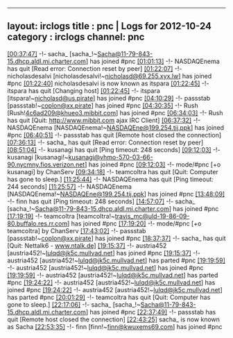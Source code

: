 
---
layout: irclogs
title : pnc | Logs for 2012-10-24
category : irclogs
channel: pnc
---
<a href="#00:37:47" name="00:37:47" class="time">[00:37:47]</a> -!- <span class="join">sacha_</span> [sacha_!~Sacha@11-79-843-15.dhcp.aldl.mi.charter.com] has joined #pnc
<a href="#01:01:13" name="01:01:13" class="time">[01:01:13]</a> -!- <span class="quit">NASDAQEnema</span> has quit [Read error: Connection reset by peer]
<a href="#01:22:07" name="01:22:07" class="time">[01:22:07]</a> -!- <span class="join">nicholasdesalvi</span> [nicholasdesalvi!~nicholasd@69.255.xyx.lw] has joined #pnc
<a href="#01:22:40" name="01:22:40" class="time">[01:22:40]</a> <span class="nick">nicholasdesalvi</span> is now known as <span class="nick">itspara</span>
<a href="#01:22:45" name="01:22:45" class="time">[01:22:45]</a> -!- <span class="quit">itspara</span> has quit [Changing host]
<a href="#01:22:45" name="01:22:45" class="time">[01:22:45]</a> -!- <span class="join">itspara</span> [itspara!~nicholasd@us.pirate] has joined #pnc
<a href="#04:10:29" name="04:10:29" class="time">[04:10:29]</a> -!- <span class="join">passstab</span> [passstab!~coplon@xx.pirate] has joined #pnc
<a href="#04:30:35" name="04:30:35" class="time">[04:30:35]</a> -!- <span class="join">Rush</span> [Rush!4c6ad209@khueo3.mibbit.com] has joined #pnc
<a href="#06:34:03" name="06:34:03" class="time">[06:34:03]</a> -!- <span class="quit">Rush</span> has quit [Quit: <a href="http://www.mibbit.com" target="_blank">http://www.mibbit.com</a> ajax IRC Client]
<a href="#06:37:32" name="06:37:32" class="time">[06:37:32]</a> -!- <span class="join">NASDAQEnema</span> [NASDAQEnema!~NASDAQEne@199.254.tij.ppk] has joined #pnc
<a href="#06:40:51" name="06:40:51" class="time">[06:40:51]</a> -!- <span class="quit">passstab</span> has quit [Remote host closed the connection]
<a href="#07:36:13" name="07:36:13" class="time">[07:36:13]</a> -!- <span class="quit">sacha_</span> has quit [Read error: Connection reset by peer]
<a href="#08:51:04" name="08:51:04" class="time">[08:51:04]</a> -!- <span class="quit">kusanagi</span> has quit [Ping timeout: 248 seconds]
<a href="#09:12:03" name="09:12:03" class="time">[09:12:03]</a> -!- <span class="join">kusanagi</span> [kusanagi!~kusanagi@vhmo-570-03-66-90.nycmny.fios.verizon.net] has joined #pnc
<a href="#09:12:03" name="09:12:03" class="time">[09:12:03]</a> -!- mode/<span class="mode">#pnc</span> [+o kusanagi] by ChanServ
<a href="#09:34:18" name="09:34:18" class="time">[09:34:18]</a> -!- <span class="quit">teamcoltra</span> has quit [Quit: Computer has gone to sleep.]
<a href="#11:25:44" name="11:25:44" class="time">[11:25:44]</a> -!- <span class="quit">NASDAQEnema</span> has quit [Ping timeout: 244 seconds]
<a href="#11:25:57" name="11:25:57" class="time">[11:25:57]</a> -!- <span class="join">NASDAQEnema</span> [NASDAQEnema!~NASDAQEne@199.254.tij.ppk] has joined #pnc
<a href="#13:48:09" name="13:48:09" class="time">[13:48:09]</a> -!- <span class="quit">finn</span> has quit [Ping timeout: 248 seconds]
<a href="#14:57:07" name="14:57:07" class="time">[14:57:07]</a> -!- <span class="join">sacha_</span> [sacha_!~Sacha@11-79-843-15.dhcp.aldl.mi.charter.com] has joined #pnc
<a href="#17:19:19" name="17:19:19" class="time">[17:19:19]</a> -!- <span class="join">teamcoltra</span> [teamcoltra!~travis_mc@uld-19-86-09-80.buffalo.res.rr.com] has joined #pnc
<a href="#17:19:20" name="17:19:20" class="time">[17:19:20]</a> -!- mode/<span class="mode">#pnc</span> [+o teamcoltra] by ChanServ
<a href="#17:43:02" name="17:43:02" class="time">[17:43:02]</a> -!- <span class="join">passstab</span> [passstab!~coplon@xx.pirate] has joined #pnc
<a href="#18:37:37" name="18:37:37" class="time">[18:37:37]</a> -!- <span class="quit">sacha_</span> has quit [Quit: Nettalk6 - www.ntalk.de]
<a href="#19:15:37" name="19:15:37" class="time">[19:15:37]</a> -!- <span class="join">austria452</span> [austria452!~lulqd@jk5c.mullvad.net] has joined #pnc
<a href="#19:15:37" name="19:15:37" class="time">[19:15:37]</a> -!- <span class="part">austria452</span> [austria452!~lulqd@jk5c.mullvad.net] has parted #pnc
<a href="#19:19:59" name="19:19:59" class="time">[19:19:59]</a> -!- <span class="join">austria452</span> [austria452!~lulqd@jk5c.mullvad.net] has joined #pnc
<a href="#19:19:59" name="19:19:59" class="time">[19:19:59]</a> -!- <span class="part">austria452</span> [austria452!~lulqd@jk5c.mullvad.net] has parted #pnc
<a href="#19:24:22" name="19:24:22" class="time">[19:24:22]</a> -!- <span class="join">austria452</span> [austria452!~lulqd@jk5c.mullvad.net] has joined #pnc
<a href="#19:24:22" name="19:24:22" class="time">[19:24:22]</a> -!- <span class="part">austria452</span> [austria452!~lulqd@jk5c.mullvad.net] has parted #pnc
<a href="#20:01:29" name="20:01:29" class="time">[20:01:29]</a> -!- <span class="quit">teamcoltra</span> has quit [Quit: Computer has gone to sleep.]
<a href="#22:17:06" name="22:17:06" class="time">[22:17:06]</a> -!- <span class="join">sacha_</span> [sacha_!~Sacha@11-79-843-15.dhcp.aldl.mi.charter.com] has joined #pnc
<a href="#22:37:49" name="22:37:49" class="time">[22:37:49]</a> -!- <span class="quit">passstab</span> has quit [Remote host closed the connection]
<a href="#22:43:25" name="22:43:25" class="time">[22:43:25]</a> <span class="nick">sacha_</span> is now known as <span class="nick">Sacha</span>
<a href="#22:53:35" name="22:53:35" class="time">[22:53:35]</a> -!- <span class="join">finn</span> [finn!~finn@kwuxems69.com] has joined #pnc
<br />

